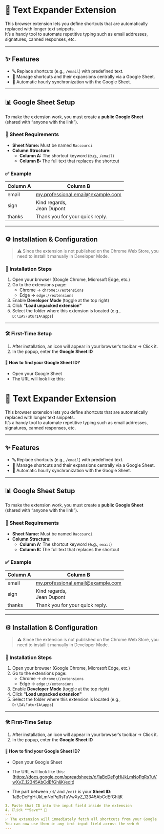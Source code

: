 # 🚀 Text Expander Extension

This browser extension lets you define shortcuts that are automatically replaced with longer text snippets.  
It’s a handy tool to automate repetitive typing such as email addresses, signatures, canned responses, etc.

---

## ✨ Features

- 🔤 Replace shortcuts (e.g., `/email`) with predefined text.
- 📄 Manage shortcuts and their expansions centrally via a Google Sheet.
- 🔄 Automatic hourly synchronization with the Google Sheet.

---

## 📊 Google Sheet Setup

To make the extension work, you must create a **public Google Sheet** (shared with “anyone with the link”).

### 📑 Sheet Requirements

- **Sheet Name:** Must be named `Raccourci`
- **Column Structure:**
  - **Column A:** The shortcut keyword (e.g., `/email`)
  - **Column B:** The full text that replaces the shortcut

### ✅ Example

| Column A | Column B                          |
| -------- | --------------------------------- |
| email    | my.professional.email@example.com |
| sign     | Kind regards,<br>Jean Dupont      |
| thanks   | Thank you for your quick reply.   |

---

## ⚙️ Installation & Configuration

> ⚠️ Since the extension is not published on the Chrome Web Store, you need to install it manually in Developer Mode.

### 🧩 Installation Steps

1. Open your browser (Google Chrome, Microsoft Edge, etc.)
2. Go to the extensions page:
   - Chrome → `chrome://extensions`
   - Edge → `edge://extensions`
3. Enable **Developer Mode** (toggle at the top right)
4. Click **"Load unpacked extension"**
5. Select the folder where this extension is located (e.g., `D:\IA\FuturIA\apps`)

---

### 🛠️ First-Time Setup

1. After installation, an icon will appear in your browser’s toolbar → Click it.
2. In the popup, enter the **Google Sheet ID**

#### 🔎 How to find your Google Sheet ID?

- Open your Google Sheet
- The URL will look like this:

# 🚀 Text Expander Extension

This browser extension lets you define shortcuts that are automatically replaced with longer text snippets.  
It’s a handy tool to automate repetitive typing such as email addresses, signatures, canned responses, etc.

---

## ✨ Features

- 🔤 Replace shortcuts (e.g., `/email`) with predefined text.
- 📄 Manage shortcuts and their expansions centrally via a Google Sheet.
- 🔄 Automatic hourly synchronization with the Google Sheet.

---

## 📊 Google Sheet Setup

To make the extension work, you must create a **public Google Sheet** (shared with “anyone with the link”).

### 📑 Sheet Requirements

- **Sheet Name:** Must be named `Raccourci`
- **Column Structure:**
  - **Column A:** The shortcut keyword (e.g., `email`)
  - **Column B:** The full text that replaces the shortcut

### ✅ Example

| Column A | Column B                          |
| -------- | --------------------------------- |
| email    | my.professional.email@example.com |
| sign     | Kind regards,<br>Jean Dupont      |
| thanks   | Thank you for your quick reply.   |

---

## ⚙️ Installation & Configuration

> ⚠️ Since the extension is not published on the Chrome Web Store, you need to install it manually in Developer Mode.

### 🧩 Installation Steps

1. Open your browser (Google Chrome, Microsoft Edge, etc.)
2. Go to the extensions page:
   - Chrome → `chrome://extensions`
   - Edge → `edge://extensions`
3. Enable **Developer Mode** (toggle at the top right)
4. Click **"Load unpacked extension"**
5. Select the folder where this extension is located (e.g., `D:\IA\FuturIA\apps`)

---

### 🛠️ First-Time Setup

1. After installation, an icon will appear in your browser’s toolbar → Click it.
2. In the popup, enter the **Google Sheet ID**

#### 🔎 How to find your Google Sheet ID?

- Open your Google Sheet
- The URL will look like this:
  (https://docs.google.com/spreadsheets/d/1aBcDeFgHiJkLmNoPqRsTuVwXyZ_12345AbCdEfGhIjK/edit)

- The part between `/d/` and `/edit` is your **Sheet ID**:
  1aBcDeFgHiJkLmNoPqRsTuVwXyZ_12345AbCdEfGhIjK

```yaml
3. Paste that ID into the input field inside the extension
4. Click **Save** 💾
---
✅ The extension will immediately fetch all shortcuts from your Google Sheet.
You can now use them in any text input field across the web 🌐
---
```
